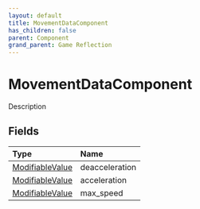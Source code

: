 ```yaml
---
layout: default
title: MovementDataComponent
has_children: false
parent: Component
grand_parent: Game Reflection
---
```

# MovementDataComponent
Description 

## Fields

| Type | Name |
|:-------------|:--------------|
| [ModifiableValue](/docs/game-reflection/classes/modifiable_value) | deacceleration |
| [ModifiableValue](/docs/game-reflection/classes/modifiable_value) | acceleration |
| [ModifiableValue](/docs/game-reflection/classes/modifiable_value) | max_speed |

